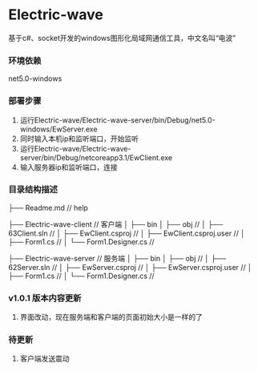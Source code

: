 # Electric-wave
基于c#、socket开发的windows图形化局域网通信工具，中文名叫“电波”

### 环境依赖
net5.0-windows

### 部署步骤

1. 运行Electric-wave/Electric-wave-server/bin/Debug/net5.0-windows/EwServer.exe
2. 同时输入本机ip和监听端口，开始监听
3. 运行Electric-wave/Electric-wave-server/bin/Debug/netcoreapp3.1/EwClient.exe
4. 输入服务器ip和监听端口，连接

### 目录结构描述
├── Readme.md                   // help

├── Electric-wave-client       // 客户端
│   ├── bin
│   ├── obj								//
│   ├── 63Client.sln        		 // 
│   ├── EwClient.csproj          // 
│   ├── EwClient.csproj.user // 
│   ├── Form1.cs         			// 
│   └── Form1.Designer.cs	// 

├── Electric-wave-server       // 服务端
│   ├── bin
│   ├── obj							 	//
│   ├── 62Server.sln       	 	 // 
│   ├── EwServer.csproj          // 
│   ├── EwServer.csproj.user // 
│   ├── Form1.cs         		 	// 
│   └── Form1.Designer.cs 	// 

### v1.0.1 版本内容更新

1. 界面改动，现在服务端和客户端的页面初始大小是一样的了



### 待更新

1. 客户端发送震动



